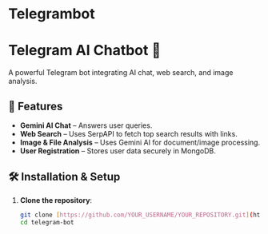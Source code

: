 # Telegrambot
# Telegram AI Chatbot 🤖

A powerful Telegram bot integrating AI chat, web search, and image analysis.

## 🚀 Features
- **Gemini AI Chat** – Answers user queries.
- **Web Search** – Uses SerpAPI to fetch top search results with links.
- **Image & File Analysis** – Uses Gemini AI for document/image processing.
- **User Registration** – Stores user data securely in MongoDB.

## 🛠️ Installation & Setup
1. **Clone the repository**:
   ```sh
   git clone [https://github.com/YOUR_USERNAME/YOUR_REPOSITORY.git](https://github.com/Srivani-mula/Telegrambot.git)
   cd telegram-bot
